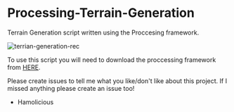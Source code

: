 # Processing-Terrain-Generation
Terrain Generation script written using the Proccesing framework. 

<img src="https://i.ibb.co/sqTnSLq/terrian-generation-rec.gif" alt="terrian-generation-rec" border="0">

To use this script you will need to download the proccessing framework from <a target="blank_" href="https://processing.org/">HERE</a>.

Please create issues to tell me what you like/don't like about this project.
If I missed anything please create an issue too!

 - Hamolicious

